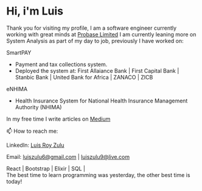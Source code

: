 <h1> Hi, i'm Luis </h1>

Thank you for visiting my profile, I am a software engineer currently working with great minds at <a href="https://probasegroup.com">Probase Limited</a>
I am currently leaning more on System Analysis as part of my day to job, previously I have worked on:

SmartPAY
- Payment and tax collections system.
- Deployed the system at:
  First Allaiance Bank | First Capital Bank | Stanbic Bank | United Bank for Africa | ZANACO | ZICB

eNHIMA
- Health Insurance System for National Health Insurance Management Authority (NHIMA)

In my free time I write articles on <a href="https://luisroyzulu.medium.com/">Medium</a>

📫 How to reach me:

LinkedIn: <a href="https://www.linkedin.com/in/luis-roy-zulu-b7b49bb8/">Luis Roy Zulu</a>

Email: <a href="mailto:luiszulu6@gmail.com"> luiszulu6@gmail.com </a> | <a href="mailto:luiszulu9@live.com"> luiszulu9@live.com </a>


React | Bootstrap | Elixir | SQL |  <br>
The best time to learn programming was yesterday, the other best time is today!
 

<!--
**LuisRoyZulu06/LuisRoyZulu06** is a ✨ _special_ ✨ repository because its `README.md` (this file) appears on your GitHub profile.

Here are some ideas to get you started:
- 👋 Hi there

- 🔭 I’m currently working on ...
- 🌱 I’m currently learning ...
- 👯 I’m looking to collaborate on ...
- 🤔 I’m looking for help with ...
- 💬 Ask me about ...
- 📫 How to reach me: ...
- 😄 Pronouns: ...
- ⚡ Fun fact: ...
-->
